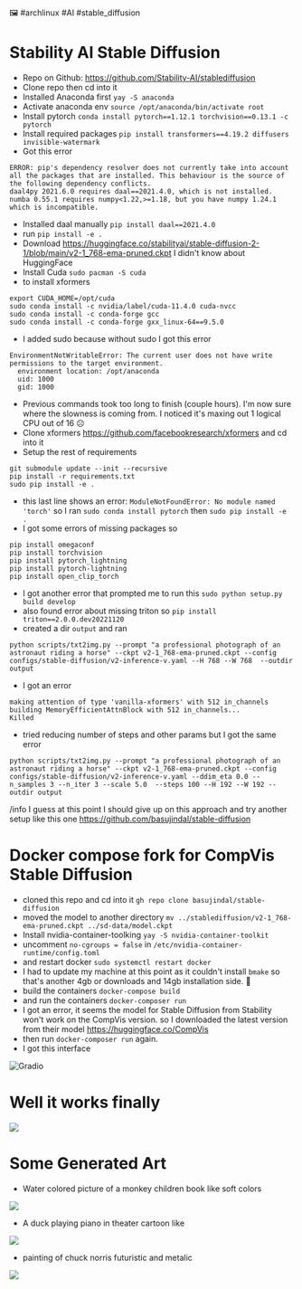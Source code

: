 :framed_picture: #archlinux #AI #stable_diffusion

# Stability AI Stable Diffusion

* Repo on Github: https://github.com/Stability-AI/stablediffusion
* Clone repo then cd into it
* Installed Anaconda first `yay -S anaconda`
* Activate anaconda env `source /opt/anaconda/bin/activate root`
* Install pytorch `conda install pytorch==1.12.1 torchvision==0.13.1 -c pytorch`
* Install required packages `pip install transformers==4.19.2 diffusers invisible-watermark`
* Got this error
```
ERROR: pip's dependency resolver does not currently take into account all the packages that are installed. This behaviour is the source of the following dependency conflicts.
daal4py 2021.6.0 requires daal==2021.4.0, which is not installed.
numba 0.55.1 requires numpy<1.22,>=1.18, but you have numpy 1.24.1 which is incompatible.
```
* Installed daal manually `pip install daal==2021.4.0`
* run `pip install -e .`
* Download https://huggingface.co/stabilityai/stable-diffusion-2-1/blob/main/v2-1_768-ema-pruned.ckpt I didn't know about HuggingFace
* Install Cuda `sudo pacman -S cuda`
* to install xformers
```
export CUDA_HOME=/opt/cuda
sudo conda install -c nvidia/label/cuda-11.4.0 cuda-nvcc
sudo conda install -c conda-forge gcc
sudo conda install -c conda-forge gxx_linux-64==9.5.0
```
* I added sudo because without sudo I got this error
```
EnvironmentNotWritableError: The current user does not have write permissions to the target environment.
  environment location: /opt/anaconda
  uid: 1000
  gid: 1000
```
* Previous commands took too long to finish (couple hours). I'm now sure where the slowness is coming from. I noticed it's maxing out 1 logical CPU out of 16 :frowning_face:
* Clone xformers https://github.com/facebookresearch/xformers and cd into it
* Setup the rest of requirements
```
git submodule update --init --recursive
pip install -r requirements.txt
sudo pip install -e .
```
* this last line shows an error: `ModuleNotFoundError: No module named 'torch'` so I ran `sudo conda install pytorch` then `sudo pip install -e .`
* I got some errors of missing packages so
```
pip install omegaconf
pip install torchvision
pip install pytorch_lightning
pip install pytorch-lightning
pip install open_clip_torch
```
* I got another error that prompted me to run this `sudo python setup.py build develop`
* also found error about missing triton so `pip install triton==2.0.0.dev20221120`
* created a dir `output` and ran
```
python scripts/txt2img.py --prompt "a professional photograph of an astronaut riding a horse" --ckpt v2-1_768-ema-pruned.ckpt --config configs/stable-diffusion/v2-inference-v.yaml --H 768 --W 768  --outdir output
```
* I got an error
```
making attention of type 'vanilla-xformers' with 512 in_channels
building MemoryEfficientAttnBlock with 512 in_channels...
Killed
```
* tried reducing number of steps and other params but I got the same error
```
python scripts/txt2img.py --prompt "a professional photograph of an astronaut riding a horse" --ckpt v2-1_768-ema-pruned.ckpt --config configs/stable-diffusion/v2-inference-v.yaml --ddim_eta 0.0 --n_samples 3 --n_iter 3 --scale 5.0  --steps 100 --H 192 --W 192 --outdir output
```

/info I guess at this point I should give up on this approach and try another setup like this one https://github.com/basujindal/stable-diffusion

# Docker compose fork for CompVis Stable Diffusion

- cloned this repo and cd into it `gh repo clone basujindal/stable-diffusion`
- moved the model to another directory `mv ../stablediffusion/v2-1_768-ema-pruned.ckpt ../sd-data/model.ckpt`
- Install nvidia-container-toolking `yay -S nvidia-container-toolkit`
- uncomment `no-cgroups = false` in `/etc/nvidia-container-runtime/config.toml`
- and restart docker `sudo systemctl restart docker`
- I had to update my machine at this point as it couldn't install `bmake` so that's another 4gb or downloads and 14gb installation side. :smiling_face_with_tear:
- build the containers `docker-compose build`
- and run the containers `docker-composer run`
- I got an error, it seems the model for Stable Diffusion from Stability won't work on the CompVis version. so I downloaded the latest version from their model https://huggingface.co/CompVis
- then run `docker-composer run` again.
- I got this interface

![Gradio](/public/6720597cbea41ccc5a61989b06a3c54b878f9e46de7333b252481c8b8b4fdbe4.png)

# Well it works finally

![](/public/eed5b36fee1d3cbac505a18afe2c18ae5af5c6595d8aa1de68d406d267991606.png)

# Some Generated Art

* Water colored picture of a monkey children book like soft colors

![](/public/3ebb2d6337d54675b56717a0134cbba359f0afe7fe03923732bcdd2df309ee7d.png)

* A duck playing piano in theater cartoon like

![](/public/7736b3f6e5cda1073cb1659100e1991fe2f87fdf25e08da0588da51503c9fd6d.png)

* painting of chuck norris futuristic and metalic

![](/public/4597bd1e5ee4a3ef9ad3a7f0450c07df4c6a23b38a68c5823ecb261f102cb517.png)